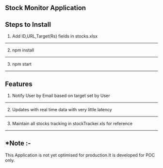 ## Stock Monitor Application

## Steps to Install

1.  Add ID,URL,Target(Rs) fields in stocks.xlsx
------------------
2.  npm install
------------------
3.  npm start
-------------------


## Features
1.  Notify User by Email based on target set by User
--------------
2.  Updates with real time data with very little latency
---------------
3.  Maintain  all stocks tracking in stockTracker.xls for reference
---------------


## *Note :- 
  This Application is not yet optimised for production.It is developed for POC only.
